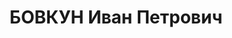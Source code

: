 ---
title: БОВКУН Иван Петрович
description: "воентехник 2-го ранга 14.03.1936, фото лаборант 11-й армейской дальне-разведывательной\
  \ АЭ \n  Приговорен ВК ВС СССР 08.01.1938, Харьков - ВМН \n  Расстрелян 09.01.1938"
---